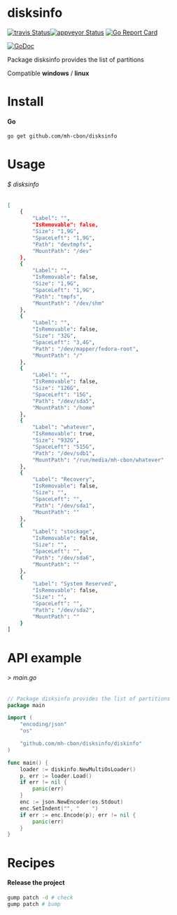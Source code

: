 # disksinfo

[![travis Status](https://travis-ci.org/mh-cbon/disksinfo.svg?branch=master)](https://travis-ci.org/mh-cbon/disksinfo)[![appveyor Status](https://ci.appveyor.com/api/projects/status/github/mh-cbon/disksinfo?branch=master&svg=true)](https://ci.appveyor.com/project/mh-cbon/disksinfo)
[![Go Report Card](https://goreportcard.com/badge/github.com/mh-cbon/disksinfo)](https://goreportcard.com/report/github.com/mh-cbon/disksinfo)

[![GoDoc](https://godoc.org/github.com/mh-cbon/disksinfo?status.svg)](http://godoc.org/github.com/mh-cbon/disksinfo)


Package disksinfo provides the list of partitions


Compatible __windows__ / __linux__

# Install

#### Go

```sh
go get github.com/mh-cbon/disksinfo
```


# Usage


###### $ disksinfo 
```sh
[
    {
        "Label": "",
        "IsRemovable": false,
        "Size": "1,9G",
        "SpaceLeft": "1,9G",
        "Path": "devtmpfs",
        "MountPath": "/dev"
    },
    {
        "Label": "",
        "IsRemovable": false,
        "Size": "1,9G",
        "SpaceLeft": "1,9G",
        "Path": "tmpfs",
        "MountPath": "/dev/shm"
    },
    {
        "Label": "",
        "IsRemovable": false,
        "Size": "32G",
        "SpaceLeft": "3,4G",
        "Path": "/dev/mapper/fedora-root",
        "MountPath": "/"
    },
    {
        "Label": "",
        "IsRemovable": false,
        "Size": "126G",
        "SpaceLeft": "15G",
        "Path": "/dev/sda5",
        "MountPath": "/home"
    },
    {
        "Label": "whatever",
        "IsRemovable": true,
        "Size": "932G",
        "SpaceLeft": "515G",
        "Path": "/dev/sdb1",
        "MountPath": "/run/media/mh-cbon/whatever"
    },
    {
        "Label": "Recovery",
        "IsRemovable": false,
        "Size": "",
        "SpaceLeft": "",
        "Path": "/dev/sda1",
        "MountPath": ""
    },
    {
        "Label": "stockage",
        "IsRemovable": false,
        "Size": "",
        "SpaceLeft": "",
        "Path": "/dev/sda6",
        "MountPath": ""
    },
    {
        "Label": "System Reserved",
        "IsRemovable": false,
        "Size": "",
        "SpaceLeft": "",
        "Path": "/dev/sda2",
        "MountPath": ""
    }
]
```

# API example


###### > main.go
```go
// Package disksinfo provides the list of partitions
package main

import (
	"encoding/json"
	"os"

	"github.com/mh-cbon/disksinfo/diskinfo"
)

func main() {
	loader := diskinfo.NewMultiOsLoader()
	p, err := loader.Load()
	if err != nil {
		panic(err)
	}
	enc := json.NewEncoder(os.Stdout)
	enc.SetIndent("", "    ")
	if err := enc.Encode(p); err != nil {
		panic(err)
	}
}
```

# Recipes

#### Release the project

```sh
gump patch -d # check
gump patch # bump
```
